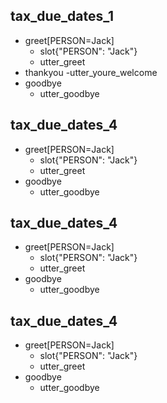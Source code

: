 
## tax_due_dates_1
* greet[PERSON=Jack]
  - slot{"PERSON": "Jack"}
  - utter_greet
* thankyou
  -utter_youre_welcome
* goodbye
  - utter_goodbye

## tax_due_dates_4
* greet[PERSON=Jack]
  - slot{"PERSON": "Jack"}
  - utter_greet
* goodbye
  - utter_goodbye

## tax_due_dates_4
* greet[PERSON=Jack]
  - slot{"PERSON": "Jack"}
  - utter_greet
* goodbye
  - utter_goodbye


## tax_due_dates_4
* greet[PERSON=Jack]
  - slot{"PERSON": "Jack"}
  - utter_greet
* goodbye
  - utter_goodbye
